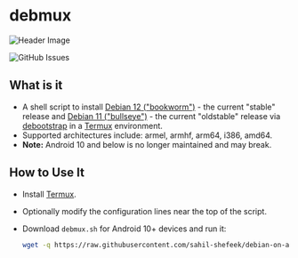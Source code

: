 # debmux

![Header Image](https://www.debian.org/logos/openlogo-nd-100.png)


![GitHub Issues](https://img.shields.io/github/issues/sahil-shefeek/debian-on-android)


## What is it

- A shell script to install [Debian 12 ("bookworm")](https://www.debian.org/releases/bookworm/) - the current "stable" release and [Debian 11 ("bullseye")](https://www.debian.org/releases/bullseye/) - the current "oldstable" release via [debootstrap](https://wiki.debian.org/Debootstrap) in a [Termux](https://wiki.termux.com/wiki/Main_Page) environment.
- Supported architectures include: armel, armhf, arm64, i386, amd64.
- **Note:** Android 10 and below is no longer maintained and may break.

## How to Use It

- Install [Termux](https://termux.com/).
- Optionally modify the configuration lines near the top of the script.
- Download `debmux.sh` for Android 10+ devices and run it:

  ```sh
  wget -q https://raw.githubusercontent.com/sahil-shefeek/debian-on-android/master/debmux.sh && chmod +x debmux.sh && sh debmux.sh

